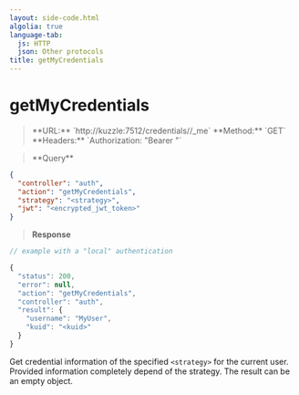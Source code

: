 ```yaml
---
layout: side-code.html
algolia: true
language-tab:
  js: HTTP
  json: Other protocols
title: getMyCredentials
---
```


# getMyCredentials


<blockquote class="js">
<p>
**URL:** `http://kuzzle:7512/credentials/<strategy>/_me`  
**Method:** `GET`  
**Headers:** `Authorization: "Bearer <encrypted_jwt_token>"`
</p>
</blockquote>

<blockquote class="json">
<p>
**Query**
</p>
</blockquote>

```json
{
  "controller": "auth",
  "action": "getMyCredentials",
  "strategy": "<strategy>",
  "jwt": "<encrypted_jwt_token>"
}
```

>**Response**

```javascript
// example with a "local" authentication

{
  "status": 200,
  "error": null,
  "action": "getMyCredentials",
  "controller": "auth",
  "result": {
    "username": "MyUser",
    "kuid": "<kuid>"
  }
}
```

Get credential information of the specified `<strategy>` for the current user. Provided information completely depend of the strategy. The result can be an empty object.

